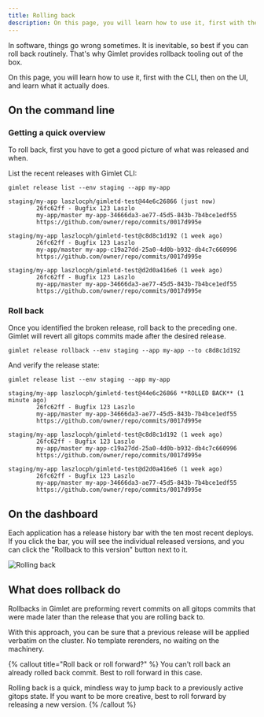 ```yaml
---
title: Rolling back
description: On this page, you will learn how to use it, first with the CLI, then on the UI, and learn what it actually does.
---
```


In software, things go wrong sometimes. It is inevitable, so best if you can roll back routinely. That's why Gimlet provides rollback tooling out of the box.

On this page, you will learn how to use it, first with the CLI, then on the UI, and learn what it actually does.

## On the command line

### Getting a quick overview

To roll back, first you have to get a good picture of what was released and when.

List the recent releases with Gimlet CLI:

```
gimlet release list --env staging --app my-app
```

```
staging/my-app laszlocph/gimletd-test@44e6c26866 (just now)
        26fc62ff - Bugfix 123 Laszlo
        my-app/master my-app-34666da3-ae77-45d5-843b-7b4bce1edf55
        https://github.com/owner/repo/commits/0017d995e

staging/my-app laszlocph/gimletd-test@c8d8c1d192 (1 week ago)
        26fc62ff - Bugfix 123 Laszlo
        my-app/master my-app-c19a27dd-25a0-4d0b-b932-db4c7c660996
        https://github.com/owner/repo/commits/0017d995e

staging/my-app laszlocph/gimletd-test@d2d0a416e6 (1 week ago)
        26fc62ff - Bugfix 123 Laszlo
        my-app/master my-app-34666da3-ae77-45d5-843b-7b4bce1edf55
        https://github.com/owner/repo/commits/0017d995e
```

### Roll back

Once you identified the broken release, roll back to the preceding one.
Gimlet will revert all gitops commits made after the desired release.

```
gimlet release rollback --env staging --app my-app --to c8d8c1d192
```

And verify the release state:

```
gimlet release list --env staging --app my-app
```

```
staging/my-app laszlocph/gimletd-test@44e6c26866 **ROLLED BACK** (1 minute ago)
        26fc62ff - Bugfix 123 Laszlo
        my-app/master my-app-34666da3-ae77-45d5-843b-7b4bce1edf55
        https://github.com/owner/repo/commits/0017d995e

staging/my-app laszlocph/gimletd-test@c8d8c1d192 (1 week ago)
        26fc62ff - Bugfix 123 Laszlo
        my-app/master my-app-c19a27dd-25a0-4d0b-b932-db4c7c660996
        https://github.com/owner/repo/commits/0017d995e

staging/my-app laszlocph/gimletd-test@d2d0a416e6 (1 week ago)
        26fc62ff - Bugfix 123 Laszlo
        my-app/master my-app-34666da3-ae77-45d5-843b-7b4bce1edf55
        https://github.com/owner/repo/commits/0017d995e
```

## On the dashboard

Each application has a release history bar with the ten most recent deploys.
If you click the bar, you will see the individual released versions, and you can click the "Rollback to this version" button next to it.

![Rolling back](/rollback.gif)

## What does rollback do

Rollbacks in Gimlet are preforming revert commits on all gitops commits that were made later than the release that you are rolling back to.

With this approach, you can be sure that a previous release will be applied verbatim on the cluster. No template rerenders, no waiting on the machinery.

{% callout title="Roll back or roll forward?" %}
You can't roll back an already rolled back commit. Best to roll forward in this case.

Rolling back is a quick, mindless way to jump back to a previously active gitops state. If you want to be more creative, best to roll forward by releasing a new version.
{% /callout %}
